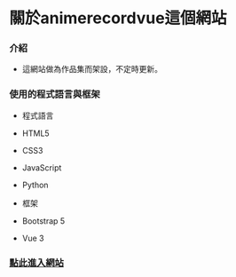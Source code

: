 # 關於animerecordvue這個網站

### 介紹

- 這網站做為作品集而架設，不定時更新。

### 使用的程式語言與框架

- 程式語言
 - HTML5
 - CSS3
 - JavaScript
 - Python

- 框架
 - Bootstrap 5
 - Vue 3

### [點此進入網站](https://saplingouo.github.io/AnimeRecordVue/)

